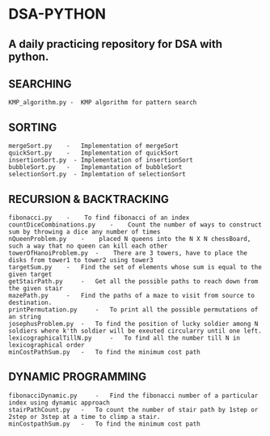 # DSA-PYTHON
## A daily practicing repository for DSA with python.

## SEARCHING
    KMP_algorithm.py -  KMP algorithm for pattern search

## SORTING 
    mergeSort.py    -   Implementation of mergeSort
    quickSort.py    -   Implementation of quickSort
    insertionSort.py  - Implementation of insertionSort
    bubbleSort.py   -   Implemantation of bubbleSort
    selectionSort.py  - Implemtation of selectionSort  

## RECURSION & BACKTRACKING
    fibonacci.py    -    To find fibonacci of an index
    countDiceCombinations.py    -    Count the number of ways to construct sum by throwing a dice any number of times
    nQueenProblem.py    -    placed N queens into the N X N chessBoard, such a way that no queen can kill each other
    towerOfHanoiProblem.py  -    There are 3 towers, have to place the disks from tower1 to tower2 using tower3
    targetSum.py    -   Find the set of elements whose sum is equal to the given target
    getStairPath.py     -   Get all the possible paths to reach down from the given stair
    mazePath.py     -   Find the paths of a maze to visit from source to destination.
    printPermutation.py     -   To print all the possible permutations of an string
    josephusProblem.py  -   To find the position of lucky soldier among N soldiers where k'th soldier will be exeuted circularry until one left.
    lexicographicalTillN.py     -   To find all the number till N in lexicographical order
    minCostPathSum.py   -   To find the minimum cost path

## DYNAMIC PROGRAMMING
    fibonacciDynamic.py     -   Find the fibonacci number of a particular index using dynamic approach
    stairPathCount.py   -   To count the number of stair path by 1step or 2step or 3step at a time to climp a stair.
    minCostpathSum.py   -   To find the minimum cost path
